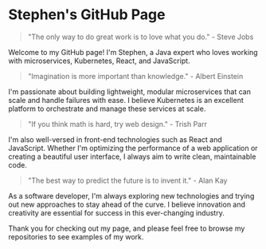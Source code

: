 # Stephen's GitHub Page

> "The only way to do great work is to love what you do." - Steve Jobs

Welcome to my GitHub page! I'm Stephen, a Java expert who loves working with microservices, Kubernetes, React, and JavaScript.

> "Imagination is more important than knowledge." - Albert Einstein

I'm passionate about building lightweight, modular microservices that can scale and handle failures with ease. I believe Kubernetes is an excellent platform to orchestrate and manage these services at scale.

> "If you think math is hard, try web design." - Trish Parr

I'm also well-versed in front-end technologies such as React and JavaScript. Whether I'm optimizing the performance of a web application or creating a beautiful user interface, I always aim to write clean, maintainable code.

> "The best way to predict the future is to invent it." - Alan Kay

As a software developer, I'm always exploring new technologies and trying out new approaches to stay ahead of the curve. I believe innovation and creativity are essential for success in this ever-changing industry.

Thank you for checking out my page, and please feel free to browse my repositories to see examples of my work.
